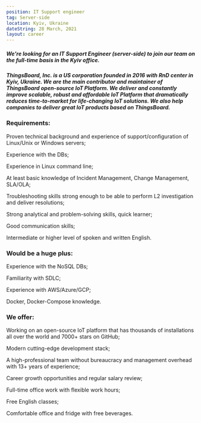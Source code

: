 ```yaml
---
position: IT Support engineer
tag: Server-side
location: Kyiv, Ukraine
dateString: 28 March, 2021
layout: career
---
```

##### We're looking for an IT Support Engineer (server-side) to join our team on the full-time basis in the Kyiv office.


##### ThingsBoard, Inc. is a US corporation founded in 2016 with RnD center in Kyiv, Ukraine. We are the main contributor and maintainer of ThingsBoard open-source IoT Platform. We deliver and constantly improve scalable, robust and affordable IoT Platform that dramatically reduces time-to-market for life-changing IoT solutions. We also help companies to deliver great IoT products based on ThingsBoard.

### Requirements:
Proven technical background and experience of support/configuration of Linux/Unix or Windows servers;

Experience with the DBs;

Experience in Linux command line;

At least basic knowledge of Incident Management, Change Management, SLA/OLA;

Troubleshooting skills strong enough to be able to perform L2 investigation and deliver resolutions;

Strong analytical and problem-solving skills, quick learner;

Good communication skills;

Intermediate or higher level of spoken and written English.

### Would be a huge plus:
Experience with the NoSQL DBs;

Familiarity with SDLC;

Experience with AWS/Azure/GCP;

Docker, Docker-Compose knowledge.

### We offer:
Working on an open-source IoT platform that has thousands of installations all over the world and 7000+ stars on GitHub;

Modern cutting-edge development stack;

A high-professional team without bureaucracy and management overhead with 13+ years of experience;

Career growth opportunities and regular salary review;

Full-time office work with flexible work hours;

Free English classes;

Comfortable office and fridge with free beverages.